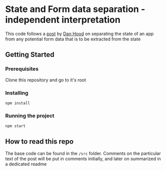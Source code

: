 # State and Form data separation - independent interpretation

This code follows a [post](https://medium.com/anyjunk/our-react-redux-structure-17bb3ed41488) by [Dan Hood](https://medium.com/@danahood) on separating the state of an app from any potential form data that is to be extracted from the state

## Getting Started

### Prerequisites

Clone this repository and go to it's root

### Installing

```
npm install
```

### Running the project

```
npm start
```

## How to read this repo

The base code can be found in the ```/src``` folder.
Comments on the particular text of the post will be put in comments initially, and later on summarized in a dedicated readme
